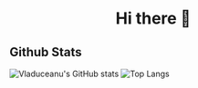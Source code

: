 <h1 align=center> Hi there 👋 </h1>

## Github Stats

![Vladuceanu's GitHub stats](https://github-readme-stats.vercel.app/api?username=VladuceanuTudor&show_icons=true&theme=dark)
![Top Langs](https://github-readme-stats.vercel.app/api/top-langs/?username=VladuceanuTudor&layout=default&theme=dark)
